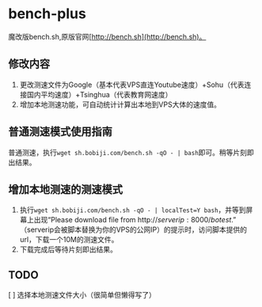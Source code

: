 # bench-plus
魔改版bench.sh,原版官网[http://bench.sh](http://bench.sh)。

## 修改内容
1. 更改测速文件为Google（基本代表VPS直连Youtube速度）+Sohu（代表连接国内平均速度）+Tsinghua（代表教育网速度）
2. 增加本地测速功能，可自动统计计算出本地到VPS大体的速度值。

## 普通测速模式使用指南
普通测速，执行`wget sh.bobiji.com/bench.sh -qO - | bash`即可。稍等片刻即出结果。

## 增加本地测速的测速模式
1. 执行`wget sh.bobiji.com/bench.sh -qO - | localTest=Y bash`，并等到屏幕上出现“Please download file from http://$serverip:8000/botest.”（$serverip会被脚本替换为你的VPS的公网IP）的提示时，访问脚本提供的url，下载一个10M的测速文件。
2. 下载完成后等待片刻即出结果。

## TODO
[ ] 选择本地测速文件大小（很简单但懒得写了）
